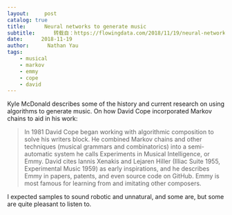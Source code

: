 ```yaml
---
layout:     post
catalog: true
title:      Neural networks to generate music
subtitle:      转载自：https://flowingdata.com/2018/11/19/neural-networks-to-generate-music/
date:      2018-11-19
author:      Nathan Yau
tags:
    - musical
    - markov
    - emmy
    - cope
    - david
---
```


Kyle McDonald describes some of the history and current research on using algorithms to generate music. On how David Cope incorporated Markov chains to aid in his work:

> In 1981 David Cope began working with algorithmic composition to solve his writers block. He combined Markov chains and other techniques (musical grammars and combinatorics) into a semi-automatic system he calls Experiments in Musical Intelligence, or Emmy. David cites Iannis Xenakis and Lejaren Hiller (Illiac Suite 1955, Experimental Music 1959) as early inspirations, and he describes Emmy in papers, patents, and even source code on GitHub. Emmy is most famous for learning from and imitating other composers.

I expected samples to sound robotic and unnatural, and some are, but some are quite pleasant to listen to.
